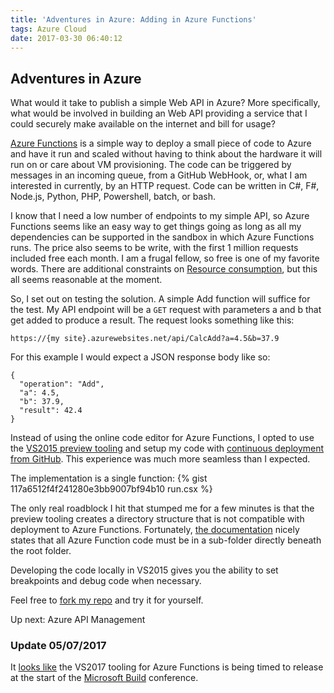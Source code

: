 ```yaml
---
title: 'Adventures in Azure: Adding in Azure Functions'
tags: Azure Cloud
date: 2017-03-30 06:40:12
---
```


## Adventures in Azure

What would it take to publish a simple Web API in Azure? More specifically, what would be involved in building an Web API providing a service that I could securely make available on the internet and bill for usage?

[Azure Functions](https://docs.microsoft.com/en-us/azure/azure-functions/functions-overview) is a simple way to deploy a small piece of code to Azure and have it run and scaled without having to think about the hardware it will run on or care about VM provisioning.  The code can be triggered by messages in an incoming queue, from a GitHub WebHook, or, what I am interested in currently, by an HTTP request.  Code can be written in C#, F#, Node.js, Python, PHP, Powershell, batch, or bash.

I know that I need a low number of endpoints to my simple API, so Azure Functions seems like an easy way to get things going as long as all my dependencies can be supported in the sandbox in which Azure Functions runs.  The price also seems to be write, with the first 1 million requests included free each month.  I am a frugal fellow, so free is one of my favorite words.  There are additional constraints on [Resource consumption](https://azure.microsoft.com/en-us/pricing/details/functions/), but this all seems reasonable at the moment.

So, I set out on testing the solution.  A simple Add function will suffice for the test. My API endpoint will be a `GET` request with parameters a and b that get added to produce a result.  The request looks something like this:

```
https://{my site}.azurewebsites.net/api/CalcAdd?a=4.5&b=37.9
```

For this example I would expect a JSON response body like so:

```
{
  "operation": "Add",
  "a": 4.5,
  "b": 37.9,
  "result": 42.4
}
```

Instead of using the online code editor for Azure Functions, I opted to use the [VS2015 preview tooling](https://blogs.msdn.microsoft.com/webdev/2016/12/01/visual-studio-tools-for-azure-functions/) and setup my code with [continuous deployment from GitHub](https://docs.microsoft.com/en-us/azure/azure-functions/functions-continuous-deployment).  This experience was much more seamless than I expected.

The implementation is a single function:
{% gist 117a6512f4f241280e3bb9007bf94b10 run.csx %}

The only real roadblock I hit that stumped me for a few minutes is that the preview tooling creates a directory structure that is not compatible with deployment to Azure Functions.  Fortunately, [the documentation](https://docs.microsoft.com/en-us/azure/azure-functions/functions-reference#folder-structure) nicely states that all Azure Function code must be in a sub-folder directly beneath the root folder.

Developing the code locally in VS2015 gives you the ability to set breakpoints and debug code when necessary.

Feel free to [fork my repo](https://github.com/bbrandt/AzureAddFunction) and try it for yourself.

Up next: Azure API Management

### Update 05/07/2017

It [looks like](https://github.com/Azure/Azure-Functions/issues/201) the VS2017 tooling for Azure Functions is being timed to release at the start of the [Microsoft Build](https://build.microsoft.com/) conference.
